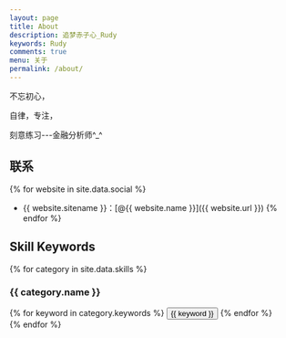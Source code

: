 ```yaml
---
layout: page
title: About
description: 追梦赤子心_Rudy
keywords: Rudy
comments: true
menu: 关于
permalink: /about/
---
```


不忘初心，

自律，专注，

刻意练习---金融分析师^_^

## 联系

{% for website in site.data.social %}
* {{ website.sitename }}：[@{{ website.name }}]({{ website.url }})
{% endfor %}

## Skill Keywords

{% for category in site.data.skills %}
### {{ category.name }}
<div class="btn-inline">
{% for keyword in category.keywords %}
<button class="btn btn-outline" type="button">{{ keyword }}</button>
{% endfor %}
</div>
{% endfor %}
